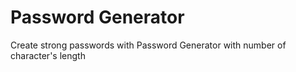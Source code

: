 # Password Generator

Create strong passwords with Password Generator with number of character's length
